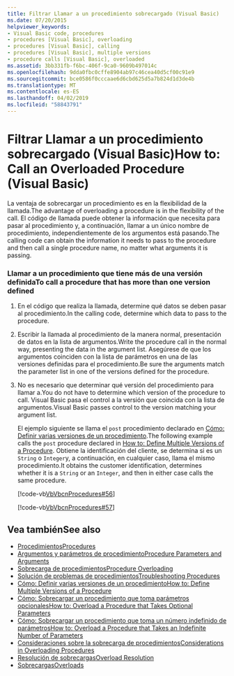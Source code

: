 ```yaml
---
title: Filtrar Llamar a un procedimiento sobrecargado (Visual Basic)
ms.date: 07/20/2015
helpviewer_keywords:
- Visual Basic code, procedures
- procedures [Visual Basic], overloading
- procedures [Visual Basic], calling
- procedures [Visual Basic], multiple versions
- procedure calls [Visual Basic], overloaded
ms.assetid: 3bb331fb-f6bc-406f-9ca0-9609b497014c
ms.openlocfilehash: 9dda0fbc0cffe8904ab97c46cea40d5cf00c91e9
ms.sourcegitcommit: bce0586f0cccaae6d6cbd625d5a7b824d1d3de4b
ms.translationtype: MT
ms.contentlocale: es-ES
ms.lasthandoff: 04/02/2019
ms.locfileid: "58843791"
---
```

# <a name="how-to-call-an-overloaded-procedure-visual-basic"></a><span data-ttu-id="2114c-102">Filtrar Llamar a un procedimiento sobrecargado (Visual Basic)</span><span class="sxs-lookup"><span data-stu-id="2114c-102">How to: Call an Overloaded Procedure (Visual Basic)</span></span>
<span data-ttu-id="2114c-103">La ventaja de sobrecargar un procedimiento es en la flexibilidad de la llamada.</span><span class="sxs-lookup"><span data-stu-id="2114c-103">The advantage of overloading a procedure is in the flexibility of the call.</span></span> <span data-ttu-id="2114c-104">El código de llamada puede obtener la información que necesita para pasar al procedimiento y, a continuación, llamar a un único nombre de procedimiento, independientemente de los argumentos está pasando.</span><span class="sxs-lookup"><span data-stu-id="2114c-104">The calling code can obtain the information it needs to pass to the procedure and then call a single procedure name, no matter what arguments it is passing.</span></span>  
  
### <a name="to-call-a-procedure-that-has-more-than-one-version-defined"></a><span data-ttu-id="2114c-105">Llamar a un procedimiento que tiene más de una versión definida</span><span class="sxs-lookup"><span data-stu-id="2114c-105">To call a procedure that has more than one version defined</span></span>  
  
1.  <span data-ttu-id="2114c-106">En el código que realiza la llamada, determine qué datos se deben pasar al procedimiento.</span><span class="sxs-lookup"><span data-stu-id="2114c-106">In the calling code, determine which data to pass to the procedure.</span></span>  
  
2.  <span data-ttu-id="2114c-107">Escribir la llamada al procedimiento de la manera normal, presentación de datos en la lista de argumentos.</span><span class="sxs-lookup"><span data-stu-id="2114c-107">Write the procedure call in the normal way, presenting the data in the argument list.</span></span> <span data-ttu-id="2114c-108">Asegúrese de que los argumentos coinciden con la lista de parámetros en una de las versiones definidas para el procedimiento.</span><span class="sxs-lookup"><span data-stu-id="2114c-108">Be sure the arguments match the parameter list in one of the versions defined for the procedure.</span></span>  
  
3.  <span data-ttu-id="2114c-109">No es necesario que determinar qué versión del procedimiento para llamar a.</span><span class="sxs-lookup"><span data-stu-id="2114c-109">You do not have to determine which version of the procedure to call.</span></span> <span data-ttu-id="2114c-110">Visual Basic pasa el control a la versión que coincida con la lista de argumentos.</span><span class="sxs-lookup"><span data-stu-id="2114c-110">Visual Basic passes control to the version matching your argument list.</span></span>  
  
     <span data-ttu-id="2114c-111">El ejemplo siguiente se llama el `post` procedimiento declarado en [Cómo: Definir varias versiones de un procedimiento](./how-to-define-multiple-versions-of-a-procedure.md).</span><span class="sxs-lookup"><span data-stu-id="2114c-111">The following example calls the `post` procedure declared in [How to: Define Multiple Versions of a Procedure](./how-to-define-multiple-versions-of-a-procedure.md).</span></span> <span data-ttu-id="2114c-112">Obtiene la identificación del cliente, se determina si es un `String` o `Integer`y, a continuación, en cualquier caso, llama el mismo procedimiento.</span><span class="sxs-lookup"><span data-stu-id="2114c-112">It obtains the customer identification, determines whether it is a `String` or an `Integer`, and then in either case calls the same procedure.</span></span>  
  
     [!code-vb[VbVbcnProcedures#56](~/samples/snippets/visualbasic/VS_Snippets_VBCSharp/VbVbcnProcedures/VB/Class1.vb#56)]  
  
     [!code-vb[VbVbcnProcedures#57](~/samples/snippets/visualbasic/VS_Snippets_VBCSharp/VbVbcnProcedures/VB/Class1.vb#57)]  
  
## <a name="see-also"></a><span data-ttu-id="2114c-113">Vea también</span><span class="sxs-lookup"><span data-stu-id="2114c-113">See also</span></span>

- [<span data-ttu-id="2114c-114">Procedimientos</span><span class="sxs-lookup"><span data-stu-id="2114c-114">Procedures</span></span>](./index.md)
- [<span data-ttu-id="2114c-115">Argumentos y parámetros de procedimiento</span><span class="sxs-lookup"><span data-stu-id="2114c-115">Procedure Parameters and Arguments</span></span>](./procedure-parameters-and-arguments.md)
- [<span data-ttu-id="2114c-116">Sobrecarga de procedimientos</span><span class="sxs-lookup"><span data-stu-id="2114c-116">Procedure Overloading</span></span>](./procedure-overloading.md)
- [<span data-ttu-id="2114c-117">Solución de problemas de procedimientos</span><span class="sxs-lookup"><span data-stu-id="2114c-117">Troubleshooting Procedures</span></span>](./troubleshooting-procedures.md)
- [<span data-ttu-id="2114c-118">Cómo: Definir varias versiones de un procedimiento</span><span class="sxs-lookup"><span data-stu-id="2114c-118">How to: Define Multiple Versions of a Procedure</span></span>](./how-to-define-multiple-versions-of-a-procedure.md)
- [<span data-ttu-id="2114c-119">Cómo: Sobrecargar un procedimiento que toma parámetros opcionales</span><span class="sxs-lookup"><span data-stu-id="2114c-119">How to: Overload a Procedure that Takes Optional Parameters</span></span>](./how-to-overload-a-procedure-that-takes-optional-parameters.md)
- [<span data-ttu-id="2114c-120">Cómo: Sobrecargar un procedimiento que toma un número indefinido de parámetros</span><span class="sxs-lookup"><span data-stu-id="2114c-120">How to: Overload a Procedure that Takes an Indefinite Number of Parameters</span></span>](./how-to-overload-a-procedure-that-takes-an-indefinite-number-of-parameters.md)
- [<span data-ttu-id="2114c-121">Consideraciones sobre la sobrecarga de procedimientos</span><span class="sxs-lookup"><span data-stu-id="2114c-121">Considerations in Overloading Procedures</span></span>](./considerations-in-overloading-procedures.md)
- [<span data-ttu-id="2114c-122">Resolución de sobrecargas</span><span class="sxs-lookup"><span data-stu-id="2114c-122">Overload Resolution</span></span>](./overload-resolution.md)
- [<span data-ttu-id="2114c-123">Sobrecargas</span><span class="sxs-lookup"><span data-stu-id="2114c-123">Overloads</span></span>](../../../../visual-basic/language-reference/modifiers/overloads.md)

